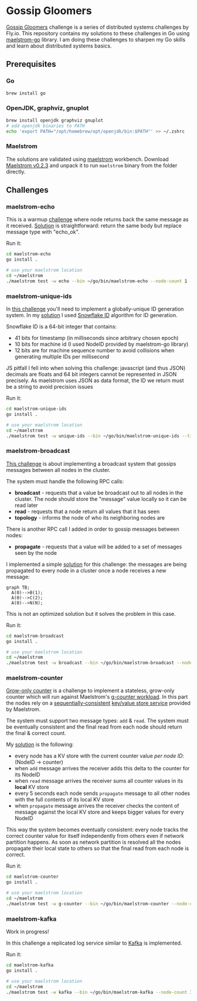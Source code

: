 # Gossip Gloomers

[Gossip Gloomers](https://fly.io/dist-sys/) challenge is a series of distributed systems challenges by Fly.io.
This repository contains my solutions to these challenges in Go using [maelstrom-go](https://github.com/jepsen-io/maelstrom/blob/main/demo/go/node.go) library.
I am doing these challenges to sharpen my Go skills and learn about distributed systems basics.

## Prerequisites

### Go

```bash
brew install go
```

### OpenJDK, graphviz, gnuplot

```bash
brew install openjdk graphviz gnuplot
# add openjdk binaries to PATH
echo 'export PATH="/opt/homebrew/opt/openjdk/bin:$PATH"' >> ~/.zshrc
```

### Maelstrom

The solutions are validated using [maelstrom](https://github.com/jepsen-io/maelstrom) workbench.
Download [Maelstrom v0.2.3](https://github.com/jepsen-io/maelstrom/releases/tag/v0.2.3) and unpack it to run `maelstrom`
binary from the folder directly.

## Challenges

### maelstrom-echo

This is a warmup [challenge](https://fly.io/dist-sys/1/) where node returns back the same message as it received.
[Solution](https://github.com/anmarchenko/gossip-gloomers/blob/370f569235aed2b95992185ee9e0bebb07ae1548/maelstrom-echo/main.go) is straightforward: return the same body but replace message type with "echo_ok".

Run it:

```bash
cd maelstrom-echo
go install .

# use your maelstrom location
cd ~/maelstrom
./maelstrom test -w echo --bin ~/go/bin/maelstrom-echo --node-count 1 --time-limit 10
```

### maelstrom-unique-ids

In [this challenge](https://fly.io/dist-sys/2/) you'll need to implement a globally-unique ID generation system.
In my [solution](https://github.com/anmarchenko/gossip-gloomers/blob/370f569235aed2b95992185ee9e0bebb07ae1548/maelstrom-unique-ids/main.go) I used [Snowflake ID](https://en.wikipedia.org/wiki/Snowflake_ID) algorithm for ID generation.

Snowflake ID is a 64-bit integer that contains:

- 41 bits for timestamp (in milliseconds since arbitrary chosen epoch)
- 10 bits for machine id (I used NodeID provided by maelstrom-go library)
- 12 bits are for machine sequence number to avoid collisions when generating multiple IDs per millisecond

JS pitfall I fell into when solving this challenge: javascript (and thus JSON) decimals are floats and 64 bit integers cannot be represented in JSON precisely. As maelstrom uses JSON as data format, the ID we return must be a string to avoid precision issues

Run it:

```bash
cd maelstrom-unique-ids
go install .

# use your maelstrom location
cd ~/maelstrom
./maelstrom test -w unique-ids --bin ~/go/bin/maelstrom-unique-ids --time-limit 30 --rate 1000 --node-count 3 --availability total --nemesis partition
```

### maelstrom-broadcast

[This challenge](https://fly.io/dist-sys/3a/) is about implementing a broadcast system that gossips messages between all nodes in the cluster.

The system must handle the following RPC calls:

- **broadcast** - requests that a value be broadcast out to all nodes in the cluster. The node should store the "message" value locally so it can be read later
- **read** - requests that a node return all values that it has seen
- **topology** - informs the node of who its neighboring nodes are

There is another RPC call I added in order to gossip messages between nodes:

- **propagate** - requests that a value will be added to a set of messages seen by the node

I implemented a simple [solution](https://github.com/anmarchenko/gossip-gloomers/blob/be07dd76ed4205c30667b27c08bc8ed546f030a9/maelstrom-broadcast/main.go) for this challenge: the messages are being propagated to every node in a cluster once a node receives a new message:

```mermaid
graph TB;
  A(0)-->B(1);
  A(0)-->C(2);
  A(0)-->N(N);
```

This is not an optimized solution but it solves the problem in this case.

Run it:

```bash
cd maelstrom-broadcast
go install .

# use your maelstrom location
cd ~/maelstrom
./maelstrom test -w broadcast --bin ~/go/bin/maelstrom-broadcast --node-count 5 --time-limit 20 --rate 10
```

### maelstrom-counter

[Grow-only counter](https://fly.io/dist-sys/4/) is a challenge to implement a stateless, grow-only counter which will run against Maelstrom's [g-counter workload](https://github.com/jepsen-io/maelstrom/blob/main/doc/workloads.md#workload-g-counter). In this part the nodes rely on a [sequentially-consistent](https://jepsen.io/consistency/models/sequential) [key/value store service](https://github.com/jepsen-io/maelstrom/blob/main/demo/go/kv.go) provided by Maelstrom.

The system must support two message types: `add` & `read`. The system must be eventually consistent and the final read from each node should return the final & correct count.

My [solution](https://github.com/anmarchenko/gossip-gloomers/blob/6bf41ab27dbfa57ad8e84f51ee054a40a7b4fb78/maelstrom-counter/main.go) is the following:

- every node has a KV store with the current counter value *per node ID*:  (NodeID -> counter)
- when `add` message arrives the receiver adds this delta to the counter for its NodeID
- when `read` message arrives the receiver sums all counter values in its **local** KV store
- every 5 seconds each node sends `propagate` message to all other nodes with the full contents of its local KV store
- when `propagate` message arrives the receiver checks the content of message against the local KV store and keeps bigger values for every NodeID

This way the system becomes eventually consistent: every node tracks the correct counter value for itself independently from others even if network partition happens. As soon as network partition is resolved all the nodes propagate their local state to others so that the final read from each node is correct.

Run it:

```bash
cd maelstrom-counter
go install .

# use your maelstrom location
cd ~/maelstrom
./maelstrom test -w g-counter --bin ~/go/bin/maelstrom-counter --node-count 3 --rate 100 --time-limit 20 --nemesis partition
```

### maelstrom-kafka

Work in progress!

In this challenge a replicated log service similar to [Kafka](https://kafka.apache.org) is implemented.

Run it:

```bash
cd maelstrom-kafka
go install .

# use your maelstrom location
cd ~/maelstrom
./maelstrom test -w kafka --bin ~/go/bin/maelstrom-kafka --node-count 1 --concurrency 2n --time-limit 20 --rate 1000
```
